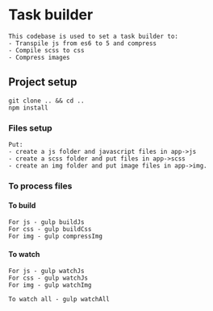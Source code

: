 ﻿# Task builder
```
This codebase is used to set a task builder to:
- Transpile js from es6 to 5 and compress
- Compile scss to css
- Compress images
```

## Project setup
```
git clone .. && cd ..
npm install
```

### Files setup
```
Put:
- create a js folder and javascript files in app->js
- create a scss folder and put files in app->scss 
- create an img folder and put image files in app->img.
```

### To process files
#### To build 
```
For js - gulp buildJs
For css - gulp buildCss
For img - gulp compressImg
```
#### To watch 
```
For js - gulp watchJs
For css - gulp watchJs
For img - gulp watchImg

To watch all - gulp watchAll
```
